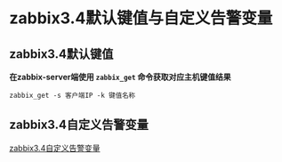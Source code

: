 # zabbix3.4默认键值与自定义告警变量

## zabbix3.4默认键值

**在zabbix-server端使用 `zabbix_get` 命令获取对应主机键值结果**

```shell
zabbix_get -s 客户端IP -k 键值名称
```



## zabbix3.4自定义告警变量

[zabbix3.4自定义告警变量](https://www.zabbix.com/documentation/3.4/zh/manual/appendix/macros/supported_by_location)







